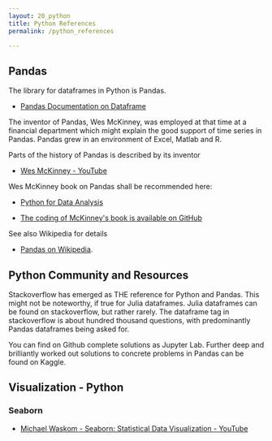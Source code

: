 ```yaml
---
layout: 20_python
title: Python References
permalink: /python_references

---
```



## Pandas

The library for dataframes in Python is Pandas.

- [Pandas Documentation on Dataframe](https://pandas.pydata.org/pandas-docs/stable/reference/api/pandas.DataFrame.html)

The inventor of Pandas, Wes McKinney, was employed at that time at a financial department which might explain the good support of time series in Pandas. Pandas grew in an environment of Excel, Matlab and R.  

Parts of the history of Pandas is described by its inventor 

- [Wes McKinney - YouTube](https://www.youtube.com/watch?v=kHdkFyGCxiY)

Wes McKinney book on Pandas shall be recommended here:

- [Python for Data Analysis](https://www.amazon.com/-/de/dp/1449319793/ref=sr_1_3?__mk_de_DE=%C3%85M%C3%85%C5%BD%C3%95%C3%91&dchild=1&keywords=mckinney+data+analysis&qid=1621350519&sr=8-3)

-  [The coding of McKinney's book is available on GitHub](https://github.com/wesm/pydata-book)



See also Wikipedia for details 
- [Pandas on  Wikipedia](https://en.wikipedia.org/wiki/Pandas_(software)). 
  
## Python Community and Resources

Stackoverflow has emerged as THE reference for Python and Pandas. This might not be noteworthy, if true for Julia dataframes. Julia dataframes can be found on stackoverflow, but rather rarely. The dataframe tag in stackoverflow is about hundred thousand questions, with predominantly Pandas dataframes being asked for.

You can find on Github complete solutions as Jupyter Lab.
Further deep and brilliantly worked out solutions to concrete problems in Pandas can be found on Kaggle.


## Visualization - Python

### Seaborn 

- [Michael Waskom - Seaborn: Statistical Data Visualization - YouTube](https://www.youtube.com/watch?v=wCKHT4BQkqA)
